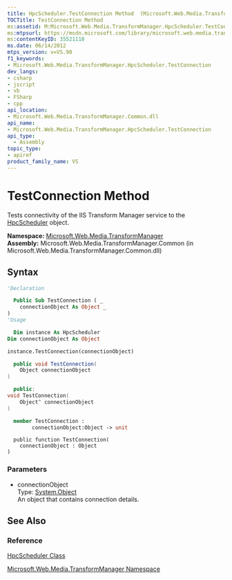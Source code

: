 ```yaml
---
title: HpcScheduler.TestConnection Method  (Microsoft.Web.Media.TransformManager)
TOCTitle: TestConnection Method
ms:assetid: M:Microsoft.Web.Media.TransformManager.HpcScheduler.TestConnection(System.Object)
ms:mtpsurl: https://msdn.microsoft.com/library/microsoft.web.media.transformmanager.hpcscheduler.testconnection(v=VS.90)
ms:contentKeyID: 35521110
ms.date: 06/14/2012
mtps_version: v=VS.90
f1_keywords:
- Microsoft.Web.Media.TransformManager.HpcScheduler.TestConnection
dev_langs:
- csharp
- jscript
- vb
- FSharp
- cpp
api_location:
- Microsoft.Web.Media.TransformManager.Common.dll
api_name:
- Microsoft.Web.Media.TransformManager.HpcScheduler.TestConnection
api_type:
  - Assembly
topic_type:
- apiref
product_family_name: VS
---
```


# TestConnection Method

Tests connectivity of the IIS Transform Manager service to the [HpcScheduler](hpcscheduler-class-microsoft-web-media-transformmanager.md) object.

**Namespace:**  [Microsoft.Web.Media.TransformManager](microsoft-web-media-transformmanager-namespace.md)  
**Assembly:**  Microsoft.Web.Media.TransformManager.Common (in Microsoft.Web.Media.TransformManager.Common.dll)

## Syntax

```vb
'Declaration

  Public Sub TestConnection ( _
    connectionObject As Object _
)
'Usage

  Dim instance As HpcScheduler
Dim connectionObject As Object

instance.TestConnection(connectionObject)
```

```csharp
  public void TestConnection(
    Object connectionObject
)
```

```cpp
  public:
void TestConnection(
    Object^ connectionObject
)
```

``` fsharp
  member TestConnection : 
        connectionObject:Object -> unit 
```

```jscript
  public function TestConnection(
    connectionObject : Object
)
```

### Parameters

  - connectionObject  
    Type: [System.Object](https://msdn.microsoft.com/library/e5kfa45b)  
    An object that contains connection details.  

## See Also

### Reference

[HpcScheduler Class](hpcscheduler-class-microsoft-web-media-transformmanager.md)

[Microsoft.Web.Media.TransformManager Namespace](microsoft-web-media-transformmanager-namespace.md)
